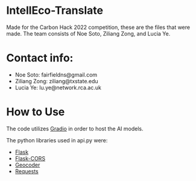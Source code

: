 # IntellEco-Translate
Made for the Carbon Hack 2022 competition, these are the files that were made. The team consists of Noe Soto, Ziliang Zong, and Lucia Ye.
# Contact info:
<ul>
  <li>Noe Soto: fairfieldns@gmail.com</li>
  <li>Ziliang Zong: ziliang@txstate.edu</li>
  <li>Lucia Ye: lu.ye@network.rca.ac.uk</li>
</ul>

# How to Use
The code utilizes <a href="https://gradio.app/docs/">Gradio</a> in order to host the AI models.

The python libraries used in api.py were:
<ul>
  <li><a href="https://flask.palletsprojects.com/en/2.2.x/">Flask</a></li>
  <li><a href="https://flask-cors.readthedocs.io/en/latest/">Flask-CORS</a></li>
  <li><a href="https://geocoder.readthedocs.io/">Geocoder</a></li>
  <li><a href="https://pypi.org/project/requests/">Requests</a></li>
</ul>
